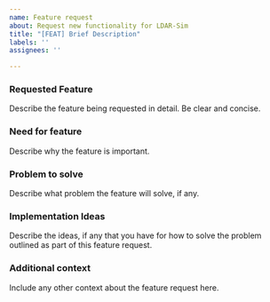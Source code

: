 ```yaml
---
name: Feature request
about: Request new functionality for LDAR-Sim
title: "[FEAT] Brief Description"
labels: ''
assignees: ''

---
```


### Requested Feature
Describe the feature being requested in detail. Be clear and concise. 

### Need for feature
Describe why the feature is important.

### Problem to solve
Describe what problem the feature will solve, if any.

### Implementation Ideas
Describe the ideas, if any that you have for how to solve the problem outlined as part of this feature request.

### Additional context
Include any other context about the feature request here.
